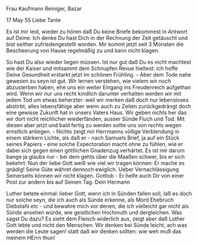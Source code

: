 Frau Kaufmann Reiniger, Bazar

 17 May 55
Liebe Tante

Es ist mir leid, wieder zu hören daß Du keine Briefe bekommest in Antwort auf Deine. Ich denke Du hast Dich in der Rechnung der Zeit getäuscht und bist seither zufriedengestellt worden. Mir kommt jetzt seit 3 Monaten die Bescheerung von Hause regelmäßig zu und kann nicht klagen.

So hast Du also wieder liegen müssen. Ist nur gut daß Du es nicht machtest wie der Kaiser und mitsammt dem Schnupfen Revue hieltest: ich hoffe Deine Gesundheit erstarkt jetzt im schönen Frühling. - Aber dem Tode nahe gewesen zu seyn ist gut. Wir lernen verstehen, wie vielem wir noch abzusterben haben, ehe uns ein weiter Eingang ins Freudenreich aufgethan wird. Wenn wir nur uns recht kindlich darunter verhalten werden wir mit jedem Tod um etwas beherzter: weil wir merken daß doch nur lebensloses abstirbt, alles lebensfähige aber wenn auch zu Zeiten zurückgedrängt doch eine gewisse Zukunft hat in unsers Vaters Haus. Wir geben nichts her das wir dort nicht reichlicher wiederfänden, ausser Sünde Fluch und Tod. Mit diesen aber jetzt und bald fertig zu werden sollte uns von rechts wegen ernstlich anliegen. - Nichts zeigt mir Herrmanns völlige Verblendung in einem stärkern Lichte, als daß er - nach Samuels Brief, ja auf ein Stück seines Papiers - eine solche Expectoration macht ohne zu fühlen, wie er dabei sich gegen einen göttlichen Gnadenzug verhärtet. Es ist mir darum bange ja glaubs nur - bei dem gehts über die Maaßen schwer, bis er sich bekehrt: Nun der liebe Gott weiß wie viel wir tragen können: Er mache es gnädig! Seine Güte währet dennoch ewiglich. Ueber Vernachlässigung Seinerseits können wir nicht klagen. Gottlob - Er helfe auch Dir von einer Post zur andern bis auf Seinen Tag.  Dein Hermann

Luther betete einmal: lieber Gott, wenn ich in Sünden fallen soll, laß es doch nur solche seyn, die ich auch als Sünde erkenne, als Mord Ehebruch Diebstahl etc - und bewahre mich vor denen, die ich vielleicht gar nicht als Sünde ansehen würde, wie geistlichen Hochmuth und dergleichen. Was sagst Du dazu? Es sieht dem Fleisch widerlich aus, zeigt aber daß Luther Gott lebte und nicht den Menschen. Wir denken bei Sünde leicht, ach was werden die Leute sagen! statt daß wir denken sollten: wie weh muß das meinem HErrn thun!

